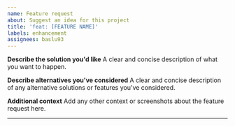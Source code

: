 ```yaml
---
name: Feature request
about: Suggest an idea for this project
title: 'feat: [FEATURE NAME]'
labels: enhancement
assignees: baslu93
---
```


**Describe the solution you'd like**
A clear and concise description of what you want to happen.

**Describe alternatives you've considered**
A clear and concise description of any alternative solutions or features you've considered.

**Additional context**
Add any other context or screenshots about the feature request here.

---
